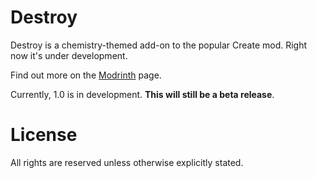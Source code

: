 # Destroy

Destroy is a chemistry-themed add-on to the popular Create mod. Right now it's under development.

Find out more on the [Modrinth](https://modrinth.com/mod/destroy/) page.

Currently, 1.0 is in development. **This will still be a beta release**.

# License

All rights are reserved unless otherwise explicitly stated.


